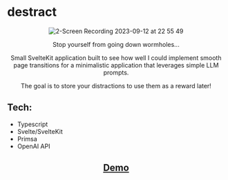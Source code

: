 # destract

<div align="center">
  
![2-Screen Recording 2023-09-12 at 22 55 49](https://github.com/TomRadford/destract/assets/7515754/e9c50bdc-fa3d-457c-bf14-9369b5156e5e)

Stop yourself from going down wormholes...

Small SvelteKit application built to see how well I could implement smooth page transitions for a minimalistic application that leverages simple LLM prompts.

The goal is to store your distractions to use them as a reward later!

</div>

## Tech:
- Typescript
- Svelte/SvelteKit
- Primsa
- OpenAI API

<div align="center">
  
## [Demo](https://destract.vercel.app)

</div>

